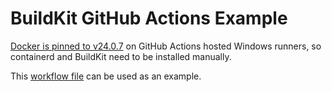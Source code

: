 # BuildKit GitHub Actions Example

[Docker is pinned to v24.0.7](https://github.com/actions/runner-images/issues/9478) on GitHub Actions hosted Windows runners, so containerd and BuildKit need to be installed manually.

This [workflow file](./workflow.yaml) can be used as an example.
